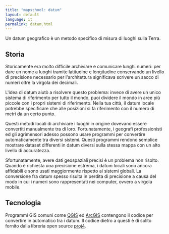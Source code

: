 ```yaml
---
title: "mapschool: datum"
layout: default
language: it
permalink: datum.html
---
```


Un datum geografico è un metodo specifico di misura di luoghi sulla Terra.

## Storia

Storicamente era molto difficile archiviare e comunicare lunghi numeri: per dare un nome a luoghi tramite latitudine e longitudine conservando un livello di precisione necessario per l'architettura significava scrivere un sacco di numeri oltre la virgola dei decimali.

L'idea di datum aiutò a risolvere questo problema: invece di avere un unico sistema di riferimento per tutto il mondo, puoi dividere il mondo in aree più piccole con i propri sistemi di riferimento. Nella tua città, il datum locale potrebbe specificare che alle posizioni si fa riferimento con il numero di metri da un certo punto.

Questi metodi locali di archiviare i luoghi in origine dovevano essere convertiti manualmente tra di loro. Fortunatamente, i geografi professionisti ed gli agrimensori adesso possono usare programmi per convertire automaticamente tra diversi sistemi. Questi programmi rendono semplice mostrare dataset differenti in datum diversi sulla stessa mappa con un alto livello di accuratezza.

Sfortunatamente, avere dati geospaziali precisi è un problema non risolto. Quando è richiesta una precisione estrema, i datum locali sono ancora affidabili e sono usati maggiormente rispetto ai sistemi globali. La conversione fra datum spesso risulta in perdita di precisione a causa del modo in cui i numeri sono rappresentati nei computer, ovvero a virgola mobile.

## Tecnologia

Programmi GIS comuni come [QGIS](http://www.qgis.org/) ed [ArcGIS](http://www.esri.com/software/arcgis) contengono il codice per convertire in automatico tra i datum. Il codice dietro a questi è di solito fornito dalla libreria open source [proj4](http://trac.osgeo.org/proj/).
